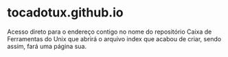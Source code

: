 # tocadotux.github.io
Acesso direto para o endereço contigo no nome do repositório Caixa de Ferramentas do Unix que abrirá o arquivo index que acabou de criar, sendo assim, fará uma página sua.
